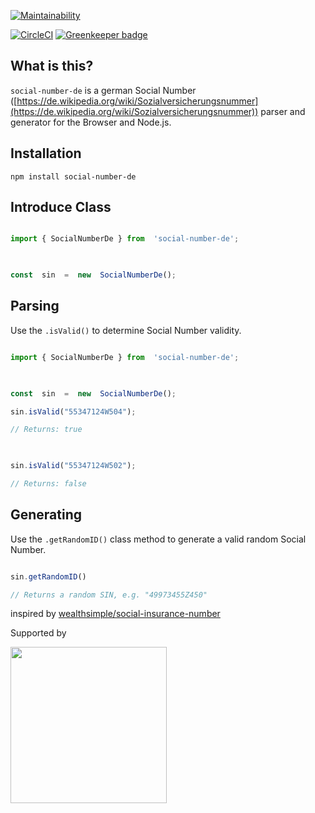 [![Maintainability](https://api.codeclimate.com/v1/badges/ccbde15d6457dcf08be2/maintainability)](https://codeclimate.com/github/jnnkm/social-number-de/maintainability)

[![CircleCI](https://circleci.com/gh/jnnkm/social-number-de/tree/master.svg?style=svg)](https://circleci.com/gh/jnnkm/social-number-de/tree/master) [![Greenkeeper badge](https://badges.greenkeeper.io/jnnkm/social-number-de.svg)](https://greenkeeper.io/)

  

## What is this?

  

`social-number-de` is a german Social Number ([https://de.wikipedia.org/wiki/Sozialversicherungsnummer](https://de.wikipedia.org/wiki/Sozialversicherungsnummer)) parser and generator for the Browser and Node.js.

  

## Installation

  

`npm install social-number-de`

  

## Introduce Class

  

```javascript

import { SocialNumberDe } from  'social-number-de';

  

const  sin  =  new  SocialNumberDe();

```

  

## Parsing

  

Use the `.isValid()` to determine Social Number validity.

  

```javascript

import { SocialNumberDe } from  'social-number-de';

  

const  sin  =  new  SocialNumberDe();

sin.isValid("55347124W504");

// Returns: true

  

sin.isValid("55347124W502");

// Returns: false

```

  
  

## Generating

  

Use the `.getRandomID()` class method to generate a valid random Social Number.

  

```javascript

sin.getRandomID()

// Returns a random SIN, e.g. "49973455Z450"

```

  
  

inspired by [wealthsimple/social-insurance-number](https://github.com/wealthsimple/social-insurance-number)

Supported by


<img src="https://p14.zdusercontent.com/attachment/1015988/1NoVEeqUSIpU4tzuRbqhGz0AS" width="250">